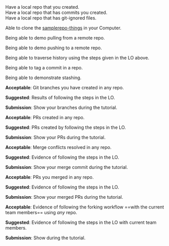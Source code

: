 <div id="init">
Have a local repo that you created.
</div>


<div id="savingHistory">
Have a local repo that has commits you created.
</div>


<div id="ignore">
Have a local repo that has git-ignored files.
</div>


<div id="clone">

Able to clone the [samplerepo-things]({{module_org}}/samplerepo-things) in your Computer.

</div>


<div id="pull">

Being able to demo pulling from a remote repo.

</div>


<div id="push">

Being able to demo pushing to a remote repo.

</div>

<div id="checkout">

Being able to traverse history using the steps given in the LO above.

</div>


<div id="tag">

Being able to tag a commit in a repo.

</div>


<div id="stash">

Being able to demonstrate stashing.

</div>


<div id="branch">

**Acceptable**: Git branches you have created in any repo.

**Suggested**: Results of following the steps in the LO. 

**Submission**: Show your branches during the tutorial.

</div>


<div id="createPRs">

**Acceptable**: PRs created in any repo.

**Suggested**: PRs created by following the steps in the LO. 

**Submission**: Show your PRs during the tutorial.

</div>


<div id="mergeConflicts">

**Acceptable**: Merge conflicts resolved in any repo.

**Suggested**: Evidence of following the steps in the LO. 

**Submission**: Show your merge commit during the tutorial.

</div>


<div id="managePRs">

**Acceptable**: PRs you merged in any repo.

**Suggested**: Evidence of following the steps in the LO. 

**Submission**: Show your merged PRs during the tutorial.

</div>


<div id="forkingWorkflow">

**Acceptable**: Evidence of following the forking workflow ==with the current team members== using _any_ repo.

**Suggested**: Evidence of following the steps in the LO with current team members.

**Submission**: Show during the tutorial.

</div>